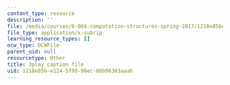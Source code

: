 ```yaml
---
content_type: resource
description: ''
file: /media/courses/6-004-computation-structures-spring-2017/1218e85be1245f9098ec66b96383aaa6_EnmOjVUSfdY.vtt
file_type: application/x-subrip
learning_resource_types: []
ocw_type: OCWFile
parent_uid: null
resourcetype: Other
title: 3play caption file
uid: 1218e85b-e124-5f90-98ec-66b96383aaa6
---
```

